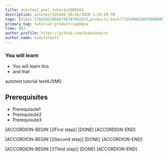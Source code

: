 ```yaml
---
title: autotest_pool_tutorialO6Ui63
description: autotest1D14m5_10/16/2020 1:25:29 PM
tags: [topic:139269250608756787992873,products:tech/73554900100700000996,tutorial:experience/advanced]
primary_tag: tutorial:product/sapHana
time: 963
author_profile: https://github.com/ksAutotests
author_name: ksAutotests
---
```

### You will learn
- You will learn this
- and that

autotest tutorial text4J1lM0

## Prerequisites
- Prerequisute1
- Prerequisute2
- Prerequisute3

[ACCORDION-BEGIN [](First step)]
[DONE]
[ACCORDION-END]

[ACCORDION-BEGIN [](Second step)]
[DONE]
[ACCORDION-END]

[ACCORDION-BEGIN [](Third step)]
[DONE]
[ACCORDION-END]

